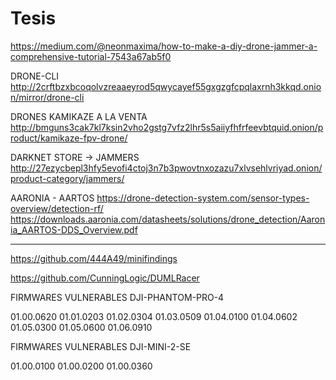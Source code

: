 # Tesis

https://medium.com/@neonmaxima/how-to-make-a-diy-drone-jammer-a-comprehensive-tutorial-7543a67ab5f0

DRONE-CLI
http://2crftbzxbcoqolvzreaaeyrod5qwycayef55gxgzgfcpqlaxrnh3kkqd.onion/mirror/drone-cli

DRONES KAMIKAZE A LA VENTA
http://bmguns3cak7kl7ksin2vho2gstg7vfz2lhr5s5aiiyfhfrfeevbtquid.onion/product/kamikaze-fpv-drone/

DARKNET STORE -> JAMMERS
http://27ezycbepl3hfy5evofi4ctoj3n7b3pwovtnxozazu7xlvsehlvriyad.onion/product-category/jammers/

AARONIA - AARTOS
https://drone-detection-system.com/sensor-types-overview/detection-rf/
https://downloads.aaronia.com/datasheets/solutions/drone_detection/Aaronia_AARTOS-DDS_Overview.pdf


----------

https://github.com/444A49/minifindings

https://github.com/CunningLogic/DUMLRacer

FIRMWARES VULNERABLES DJI-PHANTOM-PRO-4

01.00.0620
01.01.0203
01.02.0304
01.03.0509
01.04.0100
01.04.0602
01.05.0300
01.05.0600
01.06.0910

FIRMWARES VULNERABLES DJI-MINI-2-SE

01.00.0100
01.00.0200
01.00.0360




